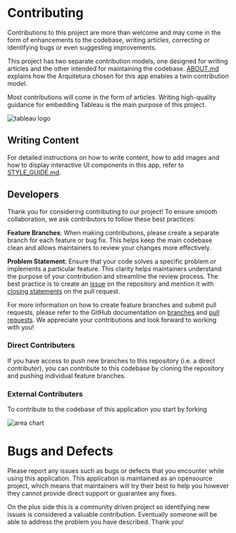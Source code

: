 # Contributing

Contributions to this project are more than welcome and may come in the form of enhancements to the codebase, writing articles, correcting or identifying bugs or even suggesting improvements.

This project has two separate contribution models, one designed for writing articles and the other intended for maintaining the codebase. [ABOUT.md](./ABOUT.md) explains how the Arquitetura chosen for this app enables a twin contribution model.

Most contributions will come in the form of articles. Writing high-quality guidance for embedding Tableau is the main purpose of this project.

![tableau logo](../public/img/tableau/logo_text.png)

## Writing Content

For detailed instructions on how to write content, how to add images and how to display interactive UI components in this app, refer to [STYLE_GUIDE.md](/docs/STYLE_GUIDE.md).

## Developers

Thank you for considering contributing to our project! To ensure smooth collaboration, we ask contributors to follow these best practices:

**Feature Branches**: When making contributions, please create a separate branch for each feature or bug fix. This helps keep the main codebase clean and allows maintainers to review your changes more effectively.

**Problem Statement**: Ensure that your code solves a specific problem or implements a particular feature. This clarity helps maintainers understand the purpose of your contribution and streamline the review process. The best practice is to create an
[issue](https://docs.github.com/en/issues/tracking-your-work-with-issues/about-issues) on the repository and mention it with [closing statements](https://docs.github.com/en/issues/tracking-your-work-with-issues/linking-a-pull-request-to-an-issue) on the pull request.

For more information on how to create feature branches and submit pull requests, please refer to the GitHub documentation on [branches](https://docs.github.com/en/pull-requests/collaborating-with-pull-requests/proposing-changes-to-your-work-with-pull-requests/about-branches) and [pull requests](https://docs.github.com/en/pull-requests/collaborating-with-pull-requests/proposing-changes-to-your-work-with-pull-requests/about-pull-requests). We appreciate your contributions and look forward to working with you!

### Direct Contributers

If you have access to push new branches to this repository (i.e. a direct contributer), you can contribute to this codebase
by cloning the repository and pushing individual feature branches.

### External Contributers

To contribute to the codebase of this application you start by forking


![area chart](../public/img/tableau/stock/area_chart.png)

# Bugs and Defects

Please report any issues such as bugs or defects that you encounter while using this application. This application is
maintained as an opensource project, which means that maintainers will try their best to help you however they cannot
provide direct support or guarantee any fixes.

On the plus side this is a community driven project so identifying new issues is considered a valuable contribution.
Eventually someone will be able to address the problem you have described. Thank you!
